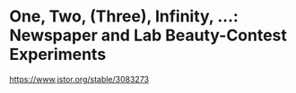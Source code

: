 # One, Two, (Three), Infinity, ...: Newspaper and Lab Beauty-Contest Experiments
https://www.jstor.org/stable/3083273

